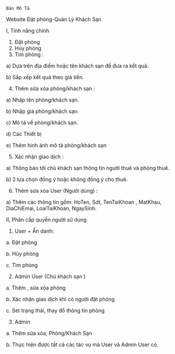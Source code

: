 	Bản Mô Tả
Website Đặt phòng-Quản Lý Khách Sạn

I, Tính năng chính 
1)	Đặt phòng  
2)	Hủy phòng  
3)	Tìm phòng :

a)	Dựa trên địa điểm hoặc tên khách sạn để đưa ra kết quả.

b)	Sắp xếp kết quả theo giá tiền.

4)	Thêm sửa xóa phòng/khách sạn :

a)	Nhập tên phòng/khách sạn.

b)	Nhập giá phòng/khách sạn.

c)	Mô tả về phòng/khách sạn.

d)	Các Thiết bị

e)	Thêm hình ảnh mô tả phòng/khách sạn

5)	Xác nhận giao dịch : 

a)	Thông báo tới chủ khách sạn thông tin người thuê và phòng thuê.

b)	 2 lựa chọn đồng ý hoặc không đồng ý cho thuê.

6)	Thêm sửa xóa User (Người dùng) :

a)	Thêm các thông tin gồm: HoTen, Sdt, TenTaiKhoan , MatKhau, DiaChiEmai, LoaiTaiKhoan, NgaySinh.

II, Phân cấp quyền người sử dụng 
1.	User + Ẩn danh: 

a.	Đặt phòng 

b.	Hủy phòng 

c.	Tìm phòng 

2.	Admin User (Chủ khách sạn ) 

a.	Thêm , sửa xóa phòng 

b.	Xác nhận giao dịch khi có người đặt phòng 

c.	Set trạng thái, thay đổ thông tin phòng 

3.	Admin 

a.	Thêm sửa xóa, Phòng/Khách Sạn

b.	Thực hiện được tất cả các tác vụ mà User và Admin User có.
